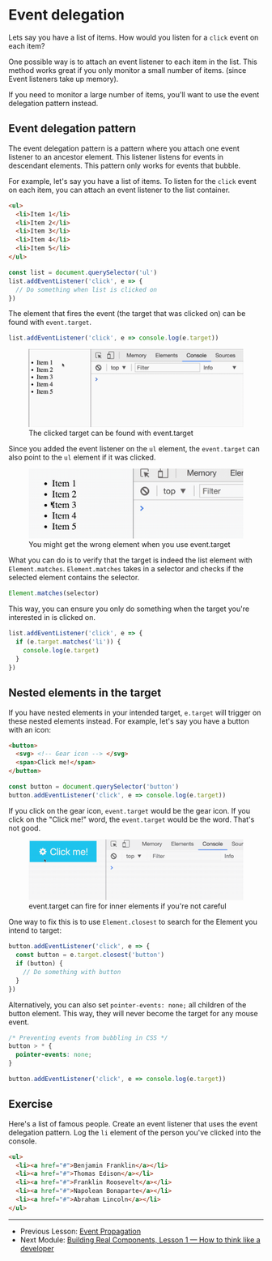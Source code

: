 # Event delegation

Lets say you have a list of items. How would you listen for a `click` event on each item?

One possible way is to attach an event listener to each item in the list. This method works great if you only monitor a small number of items. (since Event listeners take up memory).

If you need to monitor a large number of items, you'll want to use the event delegation pattern instead.

## Event delegation pattern

The event delegation pattern is a pattern where you attach one event listener to an ancestor element. This listener listens for events in descendant elements. This pattern only works for events that bubble.

For example, let's say you have a list of items. To listen for the `click` event on each item, you can attach an event listener to the list container.

```html
<ul>
  <li>Item 1</li>
  <li>Item 2</li>
  <li>Item 3</li>
  <li>Item 4</li>
  <li>Item 5</li>
</ul>
```

```js
const list = document.querySelector('ul')
list.addEventListener('click', e => {
  // Do something when list is clicked on
})
```

The element that fires the event (the target that was clicked on) can be found with `event.target`.

```js
list.addEventListener('click', e => console.log(e.target))
```

<figure>
  <img src="../../images/events/delegation/delegate.gif" alt="The clicked target can be found with event.target">
  <figcaption>The clicked target can be found with event.target</figcaption>
</figure>

Since you added the event listener on the `ul` element, the `event.target` can also point to the `ul` element if it was clicked.

<figure>
  <img src="../../images/events/delegation/delegate-wrong-elem.gif" alt="You might get the wrong element when you use event.target">
  <figcaption>You might get the wrong element when you use event.target</figcaption>
</figure>

What you can do is to verify that the target is indeed the list element with `Element.matches`. `Element.matches` takes in a selector and checks if the selected element contains the selector.

```js
Element.matches(selector)
```

This way, you can ensure you only do something when the target you're interested in is clicked on.

```js
list.addEventListener('click', e => {
  if (e.target.matches('li')) {
    console.log(e.target)
  }
})
```

## Nested elements in the target

If you have nested elements in your intended target, `e.target` will trigger on these nested elements instead. For example, let's say you have a button with an icon:

```html
<button>
  <svg> <!-- Gear icon --> </svg>
  <span>Click me!</span>
</button>
```

```js
const button = document.querySelector('button')
button.addEventListener('click', e => console.log(e.target))
```

If you click on the gear icon, `event.target` would be the gear icon. If you click on the "Click me!" word, the `event.target` would be the word. That's not good.

<figure>
  <img src="../../images/events/delegation/target-inside.gif" alt="event.target can fire for inner elements if you're not careful">
  <figcaption>event.target can fire for inner elements if you're not careful</figcaption>
</figure>

One way to fix this is to use `Element.closest` to search for the Element you intend to target:

```js
button.addEventListener('click', e => {
  const button = e.target.closest('button')
  if (button) {
    // Do something with button
  }
})
```

Alternatively, you can also set `pointer-events: none;` all children of the button element. This way, they will never become the target for any mouse event.

```css
/* Preventing events from bubbling in CSS */
button > * {
  pointer-events: none;
}
```

```js
button.addEventListener('click', e => console.log(e.target))
```

## Exercise

Here's a list of famous people. Create an event listener that uses the event delegation pattern. Log the `li` element of the person you've clicked into the console.

```html
<ul>
  <li><a href="#">Benjamin Franklin</a></li>
  <li><a href="#">Thomas Edison</a></li>
  <li><a href="#">Franklin Roosevelt</a></li>
  <li><a href="#">Napolean Bonaparte</a></li>
  <li><a href="#">Abraham Lincoln</a></li>
</ul>
```

---

- Previous Lesson: [Event Propagation](05.event-propagation.md)
- Next Module: [Building Real Components, Lesson 1 — How to think like a developer](../05.building-real-components/01.think-like-dev.md)
